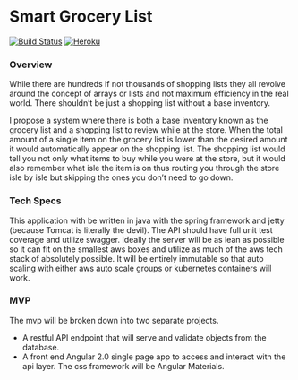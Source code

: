
# Smart Grocery List

[![Build Status](https://travis-ci.org/TheDigitalNinja/Smart-Grocery-List.svg?branch=master)](https://travis-ci.org/TheDigitalNinja/Smart-Grocery-List)
[![Heroku](https://heroku-badge.herokuapp.com/?app=smart-grocery-list)](https://smart-grocery-list.herokuapp.com/)

### Overview

While there are hundreds if not thousands of shopping lists they all revolve around the concept of arrays or lists and not maximum efficiency in the real world. There shouldn’t be just a shopping list without a base inventory. 

I propose a system where there is both a base inventory known as the grocery list and a shopping list to review while at the store. When the total amount of a single item on the grocery list is lower than the desired amount it would automatically appear on the shopping list. The shopping list would tell you not only what items to buy while you were at the store, but it would also remember what isle the item is on thus routing you through the store isle by isle but skipping the ones you don’t need to go down.

### Tech Specs

This application with be written in java with the spring framework and jetty (because Tomcat is literally the devil). The API should have full unit test coverage and utilize swagger. Ideally the server will be as lean as possible so it can fit on the smallest aws boxes and utilize as much of the aws tech stack of absolutely possible. It will be entirely immutable so that auto scaling with either aws auto scale groups or kubernetes containers will work. 

### MVP

The mvp will be broken down into two separate projects.

* A restful  API endpoint that will serve and validate objects from the database.
* A front end Angular 2.0 single page app to access and interact with the api layer. The css framework will be Angular Materials.